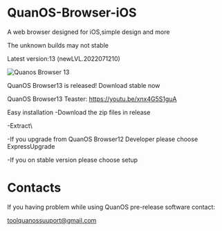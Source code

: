 # QuanOS-Browser-iOS
A web browser designed for iOS,simple design and more

The unknown builds may not stable


Latest version:13 (newLVL.2022071210)

![Quanos Browser 13](https://user-images.githubusercontent.com/107976829/175765240-13be212f-e0f6-4705-bd82-eb53c7465cb8.png)

QuanOS Browser13 is released! Download stable now

QuanOS Browser13 Teaster:
https://youtu.be/xnx4G5S1guA

Easy installation
-Download the zip files in release

-Extract\

-If you upgrade from QuanOS Browser12 Developer please choose ExpressUpgrade

-If you on stable version please choose setup

# Contacts

If you having problem while using QuanOS pre-release software contact:

toolquanossuuport@gmail.com

